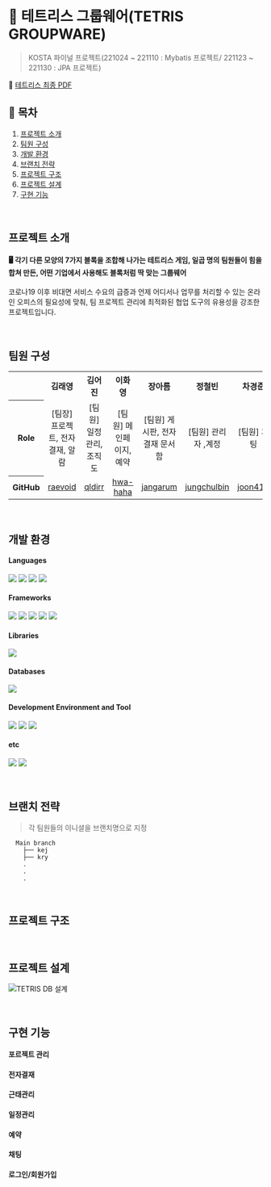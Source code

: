 # 🧩 테트리스 그룹웨어(TETRIS GROUPWARE)

> KOSTA 파이널 프로젝트(221024 ~ 221110 : Mybatis 프로젝트/ 221123 ~ 221130 : JPA 프로젝트)

📃 [테트리스 최종 PDF](https://github.com/user-attachments/files/17410146/TETRIS._compressed.pdf)

## 🔹 목차

1. [프로젝트 소개](#프로젝트-소개)
2. [팀원 구성](#팀원-구성)
3. [개발 환경](#개발-환경)
4. [브랜치 전략](#브랜치-전략)
5. [프로젝트 구조](#프로젝트-구조)
6. [프로젝트 설계](#프로젝트-설계)
7. [구현 기능](#구현-기능)


<br/>

## 프로젝트 소개

#### 🖥️ 각기 다른 모양의 7가지 블록을 조합해 나가는 테트리스 게임, 일곱 명의 팀원들이 힘을 합쳐 만든, 어떤 기업에서 사용해도 블록처럼 딱 맞는 그룹웨어
<span>코로나19 이후 비대면 서비스 수요의 급증과 언제 어디서나 업무를 처리할 수 있는 온라인 오피스의 필요성에 맞춰, 팀 프로젝트 관리에 최적화된 협업 도구의 유용성을 강조한 프로젝트입니다.</span>


<br/>

## 팀원 구성
<table style="width: 100%; text-align: center; border-collapse: collapse; table-layout: fixed;">
  <tr>
    <th></th>
    <th style="text-align: center;">김래영</th>
    <th style="text-align: center;">김어진</th>
    <th style="text-align: center;">이화영</th>
    <th style="text-align: center;">장아름</th>
    <th style="text-align: center;">정철빈</th>
    <th style="text-align: center;">차경준</th>
    <th style="text-align: center;">함대현</th>
  </tr>
  <!-- <tr>
    <th style="width: 100% height: 100px;">Profile</th>
    <td style="width: 15% height: 100px;"><img src="https://github.com/user-attachments/assets/6e13c168-e6e0-401b-b4f2-186159794ce4" style="width: 100%; max-width: 100px; height: auto; object-fit: cover;"></td>
    <td style="width: 15% height: 100px;"><img src="https://github.com/user-attachments/assets/78019a73-1bb5-4faa-9212-8d12ed8f753e" style="width: 100%; max-width: 100px; height: auto; object-fit: cover;"></td>
    <td style="width: 15% height: 100px;"><img src="https://github.com/user-attachments/assets/823eff6e-7346-4bbb-9d0c-e27858874dde" style="width: 100%; max-width: 100px; height: auto; object-fit: cover;"></td>
    <td style="width: 15% height: 100px;"><img src="https://github.com/user-attachments/assets/138ae7a3-2fd6-43a3-9db4-dff51e0e47d4" style="width: 100%; max-width: 100px; height: auto; object-fit: cover;"></td>
    <td style="width: 15% height: 100px;"><img src="https://github.com/user-attachments/assets/17ad8da5-ce06-4946-b96a-69384e664582" style="width: 100%; max-width: 100px; height: auto; object-fit: cover;"></td>
    <td style="width: 15% height: 100px;"><img src="https://github.com/user-attachments/assets/bba5ed4f-206b-4768-a900-b744f1e22dd5" style="width: 100%; max-width: 100px; height: auto; object-fit: cover;"></td>
  </tr> -->
  <tr>
    <th>Role</th>
    <td>[팀장] 프로젝트, 전자결재, 알람</td>
    <td>[팀원] 일정관리, 조직도</td>
    <td>[팀원] 메인페이지, 예약</td>
    <td>[팀원] 게시판, 전자결재 문서함</td>
    <td>[팀원] 관리자 ,계정</td>
    <td>[팀원] 채팅</td>
    <td>[팀원] 근태관리</td>
  </tr>
  <tr>
    <th>GitHub</th>
    <td><a href="https://github.com/raevoid">raevoid</a></td>
    <td><a href="https://github.com/qldirr">qldirr</a></td>
    <td><a href="https://github.com/hwa-haha">hwa-haha</a></td>
    <td><a href="/">jangarum</a></td>
    <td><a href="https://github.com/jungchulbin">jungchulbin</a></td>
    <td><a href="https://github.com/joon411">joon411</a></td>
    <td><a href="https://github.com/DevHam94">DevHam94</a></td>
  </tr>
</table>

<br>

## 개발 환경

#### Languages

<img src="https://img.shields.io/badge/java-007396?style=for-the-badge&logo=OpenJDK&logoColor=white"> <img src="https://img.shields.io/badge/html5-E34F26?style=for-the-badge&logo=html5&logoColor=white">  <img src="https://img.shields.io/badge/css3-1572B6?style=for-the-badge&logo=css3&logoColor=white"> <img src="https://img.shields.io/badge/javascript-F7DF1E?style=for-the-badge&logo=javascript&logoColor=white">

#### Frameworks
<img src="https://img.shields.io/badge/spring-%236DB33F.svg?style=for-the-badge&logo=spring&logoColor=white" /> <img src="https://img.shields.io/badge/springboot-6DB33F?style=for-the-badge&logo=springboot&logoColor=white"> <img src="https://img.shields.io/badge/bootstrap-7952B3?style=for-the-badge&logo=bootstrap&logoColor=white"> <img src="https://img.shields.io/badge/JPA-59666C?style=for-the-badge"> <img src="https://img.shields.io/badge/Mybatis-041E42?style=for-the-badge">

#### Libraries

<img src="https://img.shields.io/badge/jquery-0769AD?style=for-the-badge&logo=jquery&logoColor=white"> 

#### Databases

<img src="https://img.shields.io/badge/Oracle-F80000?style=for-the-badge&logo=oracle&logoColor=white">


#### Development Environment and Tool

<img src="https://img.shields.io/badge/git-F05032?style=for-the-badge&logo=git&logoColor=white"> <img src="https://img.shields.io/badge/github-181717?style=for-the-badge&logo=github&logoColor=white"> <img src="https://img.shields.io/badge/postman-FF6C37?style=for-the-badge&logo=postman&logoColor=white"> 

#### etc
<img src="https://img.shields.io/badge/FullCanlendar-1976D2?style=for-the-badge"> <img src="https://img.shields.io/badge/websocket-221F20?style=for-the-badge">

<br/>

## 브랜치 전략

> 각 팀원들의 이니셜을 브랜치명으로 지정
```
  Main branch
    ├── kej
    ├── kry
	.
	.
	.
```

<br/>

## 프로젝트 구조

<!--
```
TetrisProject_previous(Mybatis version)
├── pom.xml                # Maven 프로젝트 파일
├── src                    # 소스 코드 디렉토리
│   ├── main               # 메인 소스 코드
│   │   ├── java           # Java 소스 파일
│   │   │   └── org        # 패키지 구조
│   │   │       └── tetris
│   │   │           ├── controller/       # 컨트롤러 패키지
│   │   │           ├── domain/           # VO 패키지
│   │   │           ├── handler/          # 특정 비즈니스 로직 처리 패키지
│   │   │           ├── mapper/           # 매퍼 인터페이스 패키지
│   │   │           ├── security/         # Spring Security 핸들러 패키지
│   │   │           └── service/          # 서비스 패키지
│   │   ├── resources/     # 리소스 파일 (예: 설정 파일, XML, 프로퍼티 파일 등)
│   │   |   ├── org.tetris.mapper/     # Mybatis mapper xml 파일
│   │   |   └── application.properties
│   │   └── webapp/        # 웹 애플리케이션 관련 파일 (예: JSP, HTML)
│   │  	    ├── resources/        # css, js, image 등
│   │  	    ├── WEB-INF/        
│   │  	    	└── views/        # 화면 코드(JSP)
│   └── test/              # 테스트 소스 코드
│       ├── java/          # 테스트 Java 파일
│       └── resources/     # 테스트 리소스 파일
└── target/                # 빌드 결과물 (Maven이 생성)
```

```
TetrisProject(JPA version)
│
├── src
│   ├── main
│   |   ├── java
│   |   │   └── com
│   |   │       └── groupware.tetris/
│   |   │           ├── config/                    # 설정 패키지
│   |   │           ├── constant/                  # ENUM 정의 패키지 
│   |   │           ├── controller/                # 컨트롤러 패키지
│   |   │           ├── dto/                       # dto 패키지
│   |   │           ├── entity/                    # JPA 엔티티 패키지
│   |   │           ├── repository/                # JPA 리포지토리 패키지
│   |   │           ├── service/                   # 서비스 패키지
│   |   │           └── TetrisApplication.java     # Spring Boot 애플리케이션 시작 클래스
│   |   │
│   |   └── resources/
│   |   |   └── application.properties             # 애플리케이션 설정 파일
│   |   └── webapp/        # 웹 애플리케이션 관련 파일 (예: JSP, HTML)
│   |  	    ├── resources/        # css, js, image 등
│   |  	    └── WEB-INF/        
│   |  	    	└── views/        # 화면 코드(JSP)
│   └── test/              # 테스트 소스 코드
│       └── java/          # 테스트 Java 파일
│
└── pom.xml                                         # Maven 의존성 관리 파일
```
-->

<br/>

## 프로젝트 설계

<!--
- [요구분석 정의서/명세서]()
- [테이블 명세서](https://github.com/qldirr/KOSTA_TetrisProject/wiki/%ED%85%8C%EC%9D%B4%EB%B8%94-%EB%AA%85%EC%84%B8%EC%84%9C) -->

![TETRIS DB 설계](https://github.com/user-attachments/assets/a8a0d8f8-5c94-4b07-b9c4-d4a8fe4c3114)

<!--
- [화면 설계](https://github.com/qldirr/KOSTA_TetrisProject/wiki/%ED%99%94%EB%A9%B4-%EC%84%A4%EA%B3%84)
- [명명법](https://docs.google.com/spreadsheets/d/1HNc-ZaqQZ-kFiQgIQz0s7T5Vf1FtDzkHbhCxXr8LJMw/edit?usp=sharing) -->

<br/>

## 구현 기능

#### 포르젝트 관리
#### 전자결재
#### 근태관리
#### 일정관리
#### 예약
#### 채팅
#### 로그인/회원가입


<br/>
